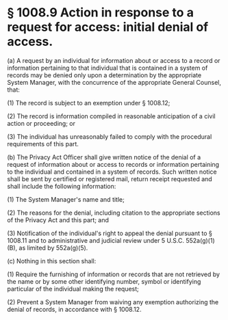 # § 1008.9   Action in response to a request for access: initial denial of access.

(a) A request by an individual for information about or access to a record or information pertaining to that individual that is contained in a system of records may be denied only upon a determination by the appropriate System Manager, with the concurrence of the appropriate General Counsel, that:


(1) The record is subject to an exemption under § 1008.12;


(2) The record is information compiled in reasonable anticipation of a civil action or proceeding; or


(3) The individual has unreasonably failed to comply with the procedural requirements of this part.


(b) The Privacy Act Officer shall give written notice of the denial of a request of information about or access to records or information pertaining to the individual and contained in a system of records. Such written notice shall be sent by certified or registered mail, return receipt requested and shall include the following information:


(1) The System Manager's name and title;


(2) The reasons for the denial, including citation to the appropriate sections of the Privacy Act and this part; and 


(3) Notification of the individual's right to appeal the denial pursuant to § 1008.11 and to administrative and judicial review under 5 U.S.C. 552a(g)(1)(B), as limited by 552a(g)(5).


(c) Nothing in this section shall:


(1) Require the furnishing of information or records that are not retrieved by the name or by some other identifying number, symbol or identifying particular of the individual making the request;


(2) Prevent a System Manager from waiving any exemption authorizing the denial of records, in accordance with § 1008.12. 




